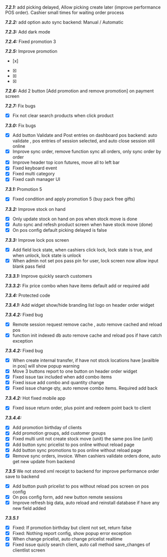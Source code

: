 ***7.2.1:*** add picking delayed, Allow picking create later (improve performance POS order). Cashier small times for waiting order process

***7.2.2:*** add option auto sync backend: Manual / Automatic

***7.2.3:*** Add dark mode

***7.2.4:*** Fixed promotion 3

***7.2.5:*** Improve promotion
- [x] 
- [x] 
- [x] 
- [x] 

***7.2.6:*** Add 2 button [Add promotion and remove promotion] on payment screen

***7.2.7:*** Fix bugs
- [x] Fix not clear search products when click product

***7.3.0:*** Fix bugs
- [x] Add button Validate and Post entries on dashboard pos backend: auto validate , pos entries of session selected, and auto close session still online
- [x] Improve sync order, remove function sync all orders, only sync order by order
- [x] Improve header top icon futures, move all to left bar
- [x] Fixed keyboard event
- [x] Fixed multi category
- [x] Fixed cash manager UI

***7.3.1:*** Promotion 5
- [x] Fixed condition and apply promotion 5 (buy pack free gifts)

***7.3.2:*** Improve stock on hand
- [x] Only update stock on hand on pos when stock move is done
- [x] Auto sync and refesh product screen when have stock move (done)
- [x] On pos config default picking delayed is false

***7.3.3:*** Improve lock pos screen
- [x] Add field lock state, when cashiers click lock, lock state is true, and when unlock, lock state is unlock
- [x] When admin not set pos pass pin for user, lock screen now allow input blank pass field

***7.3.3.1:*** Improve quickly search customers

***7.3.3.2:*** Fix price combo when have items default add or required add

***7.3.4:*** Protected code 

***7.3.4.1:*** Add widget show/hide branding list logo on header order widget

***7.3.4.2:*** Fixed bug

- [x] Remote session request remove cache , auto remove cached and reload pos
- [x] function init indexed db auto remove cache and reload pos if have catch exception

***7.3.4.2:*** Fixed bug

- [x] When create internal transfer, if have not stock locations have [availble in pos] will show popup warning
- [x] Move 3 buttons report to one button on header order widget
- [x] Fixed issue tax included when add combo items
- [x] Fixed issue add combo and quantity change
- [x] Fixed issue change qty, auto remove combo items. Required add back

***7.3.4.2:*** Hot fixed mobile app

- [x] Fixed issue return order, plus point and redeem point back to client

***7.3.4.4:*** 

- [x] Add promotion birthday of clients
- [x] Add promotion groups, add customer groups
- [x] Fixed multi unit not create stock move (unit) the same pos line (unit)
- [x] Add button sync pricelist to pos online without reload page
- [x] Add button sync promotions to pos online without reload page
- [x] Remove sync orders, invoice. When cashiers validate orders done, auto get new update from backend

***7.3.5*** We not stored xml receipt to backend for improve performance order save to backend

- [x] Add button push pricelist to pos without reload pos screen on pos config
- [x] On pos config form, add new button remote sessions
- [x] Improve refresh big data, auto reload and reinstall database if have any new field added

***7.3.5.1***

- [x] Fixed: If promotion birthday but client not set, return false
- [x] Fixed: Nothing report config, show popup error exception
- [x] When change pricelist, auto change pricelist realtime
- [x] Fixed issue quicly search client, auto call method save_changes of clientlist screen